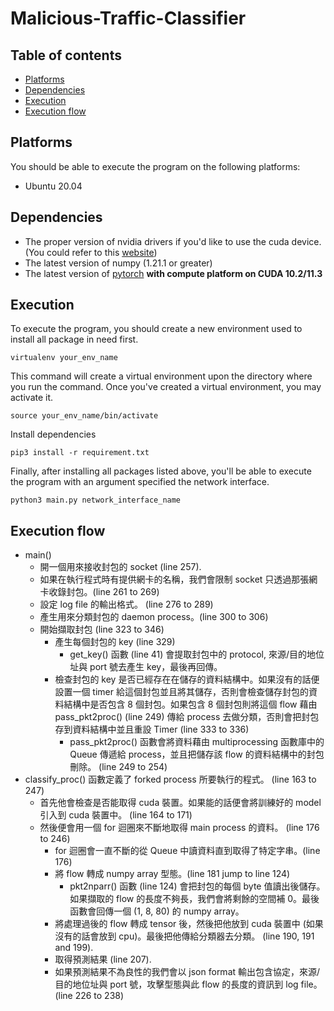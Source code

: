 # Malicious-Traffic-Classifier
## Table of contents
* [Platforms](#platforms)
* [Dependencies](#Dependencies)
* [Execution](#Execution)
* [Execution flow](#Execution-flow)
## Platforms
You should be able to execute the program on the following platforms:
* Ubuntu 20.04
## Dependencies
* The proper version of nvidia drivers if you'd like to use the cuda device. (You could refer to this [website](https://linuxconfig.org/how-to-install-the-nvidia-drivers-on-ubuntu-20-04-focal-fossa-linux))
* The latest version of numpy (1.21.1 or greater)
* The latest version of [pytorch](https://pytorch.org/) **with compute platform on CUDA 10.2/11.3**
## Execution
To execute the program, you should create a new environment used to install all package in need first. 
```
virtualenv your_env_name
```
This command will create a virtual environment upon the directory where you run the command. Once you've created a virtual environment, you may activate it.
```
source your_env_name/bin/activate
```
Install dependencies
```
pip3 install -r requirement.txt
```
Finally, after installing all packages listed above, you'll be able to execute the program with an argument specified the network interface.
```
python3 main.py network_interface_name
```

## Execution flow
* main()
    * 開一個用來接收封包的 socket (line 257).
    * 如果在執行程式時有提供網卡的名稱，我們會限制 socket 只透過那張網卡收錄封包。(line 261 to 269)
    * 設定 log file 的輸出格式。 (line 276 to 289)
    * 產生用來分類封包的 daemon process。(line 300 to 306)
    * 開始擷取封包 (line 323 to 346)
        * 產生每個封包的 key (line 329)
            * get_key() 函數 (line 41) 會提取封包中的 protocol, 來源/目的地位址與 port 號去產生 key，最後再回傳。
        * 檢查封包的 key 是否已經存在在儲存的資料結構中。如果沒有的話便設置一個 timer 給這個封包並且將其儲存，否則會檢查儲存封包的資料結構中是否包含 8 個封包。如果包含 8 個封包則將這個 flow 藉由 pass_pkt2proc() (line 249) 傳給 process 去做分類，否則會把封包存到資料結構中並且重設 Timer (line 333 to 336)
            * pass_pkt2proc() 函數會將資料藉由 multiprocessing 函數庫中的 Queue 傳遞給 process，並且把儲存該 flow 的資料結構中的封包刪除。 (line 249 to 254)
* classify_proc() 函數定義了 forked process 所要執行的程式。 (line 163 to 247)
    * 首先他會檢查是否能取得 cuda 裝置。如果能的話便會將訓練好的 model 引入到 cuda 裝置中。 (line 164 to 171)
    * 然後便會用一個 for 迴圈來不斷地取得 main process 的資料。 (line 176 to 246)
        * for 迴圈會一直不斷的從 Queue 中讀資料直到取得了特定字串。(line 176)
        * 將 flow 轉成 numpy array 型態。(line 181 jump to line 124)
            * pkt2nparr() 函數 (line 124) 會把封包的每個 byte 值讀出後儲存。如果擷取的 flow 的長度不夠長，我們會將剩餘的空間補 0。最後函數會回傳一個 (1, 8, 80) 的 numpy array。
        * 將處理過後的 flow 轉成 tensor 後，然後把他放到 cuda 裝置中 (如果沒有的話會放到 cpu)。最後把他傳給分類器去分類。 (line 190, 191 and 199).
        * 取得預測結果 (line 207).
        * 如果預測結果不為良性的我們會以 json format 輸出包含協定，來源/目的地位址與 port 號，攻擊型態與此 flow 的長度的資訊到 log file。 (line 226 to 238)
